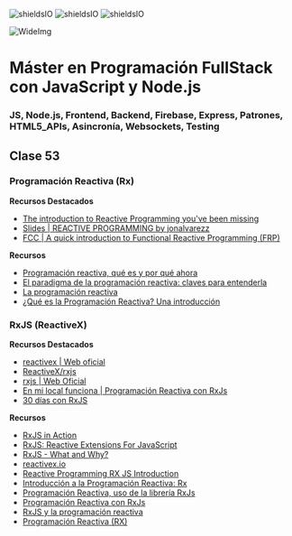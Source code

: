 ![shieldsIO](https://img.shields.io/github/issues/Fictizia/Master-en-programacion-fullstack-con-JavaScript-y-Node.js_ed3.svg)
![shieldsIO](https://img.shields.io/github/forks/Fictizia/Master-en-programacion-fullstack-con-JavaScript-y-Node.js_ed3.svg)
![shieldsIO](https://img.shields.io/github/stars/Fictizia/Master-en-programacion-fullstack-con-JavaScript-y-Node.js_ed3.svg)

![WideImg](http://fictizia.com/img/github/Fictizia-plan-estudios-github.jpg)

# Máster en Programación FullStack con JavaScript y Node.js
### JS, Node.js, Frontend, Backend, Firebase, Express, Patrones, HTML5_APIs, Asincronía, Websockets, Testing

## Clase 53

### Programación Reactiva (Rx)

**Recursos Destacados**
- [The introduction to Reactive Programming you've been missing](https://gist.github.com/staltz/868e7e9bc2a7b8c1f754)
- [Slides | REACTIVE PROGRAMMING by jonalvarezz](http://jonalvarezz.github.io/presentation-reactive-programming)
- [FCC | A quick introduction to Functional Reactive Programming (FRP)](https://medium.freecodecamp.org/functional-reactive-programming-frp-imperative-vs-declarative-vs-reactive-style-84878272c77f)

**Recursos**
- [Programación reactiva, qué es y por qué ahora](https://www.beeva.com/beeva-view/tecnologia/programacion-reactiva-que-es-y-por-que-ahora/)
- [El paradigma de la programación reactiva: claves para entenderla](https://blog.gft.com/es/2018/03/06/el-paradigma-de-la-programacion-reactiva-claves-para-entenderla/)
- [La programación reactiva](https://thatcsharpguy.com/tv/reactiva/)
- [¿Qué es la Programación Reactiva? Una introducción](https://profile.es/blog/que-es-la-programacion-reactiva-una-introduccion/)


### RxJS (ReactiveX)

**Recursos Destacados**
- [reactivex | Web oficial](http://reactivex.io/)
- [ReactiveX/rxjs](https://github.com/ReactiveX/rxjs)
- [rxjs | Web Oficial](https://rxjs-dev.firebaseapp.com/)
- [En mi local funciona | Programación Reactiva con RxJs](https://enmilocalfunciona.io/programacion-reactiva-con-rxjs/)
- [30 días con RxJS](https://medium.com/@jorgeucano/30-d%C3%ADas-con-rxjs-d%C3%ADa-1-e911e68f6063)

**Recursos**
- [RxJS in Action](https://www.manning.com/books/rxjs-in-action)
- [RxJS: Reactive Extensions For JavaScript](https://github.com/ReactiveX/rxjs)
- [RxJS - What and Why?](https://www.youtube.com/watch?v=T9wOu11uU6U)
- [reactivex.io](http://reactivex.io/)
- [Reactive Programming RX JS Introduction](https://medium.com/@tkssharma/reactive-programming-rx-js-introduction-32bf963eee1b)
- [Introducción a la Programación Reactiva: Rx](https://www.bit.es/knowledge-center/introduccion-a-la-programacion-reactiva-rx/)
- [Programación Reactiva, uso de la librería RxJs](https://www.adictosaltrabajo.com/tutoriales/programacion-reactiva-uso-de-la-libreria-rxjs/)
- [Programación Reactiva con RxJs](http://enmilocalfunciona.io/programacion-reactiva-con-rxjs/)
- [RxJS y la programación reactiva](https://www.arquitecturajava.com/rxjs-la-programacion-reactiva/)
- [Programación Reactiva (RX)](https://medium.com/blog-apside/programaci%C3%B3n-reactiva-rx-c800f35836c)
